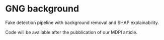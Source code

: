 # GNG background
Fake detection pipeline with background removal and SHAP explainability.


Code will be available after the pubblication of our MDPI article.
